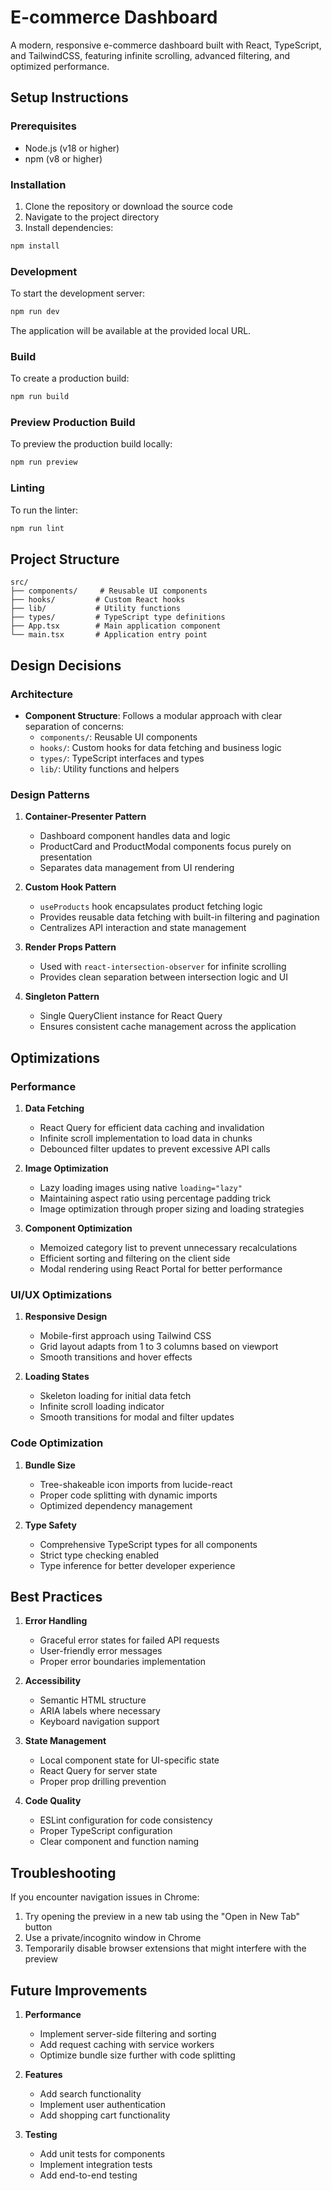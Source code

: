 # E-commerce Dashboard

A modern, responsive e-commerce dashboard built with React, TypeScript, and TailwindCSS, featuring infinite scrolling, advanced filtering, and optimized performance.

## Setup Instructions

### Prerequisites
- Node.js (v18 or higher)
- npm (v8 or higher)

### Installation

1. Clone the repository or download the source code
2. Navigate to the project directory
3. Install dependencies:
```bash
npm install
```

### Development

To start the development server:
```bash
npm run dev
```

The application will be available at the provided local URL.

### Build

To create a production build:
```bash
npm run build
```

### Preview Production Build

To preview the production build locally:
```bash
npm run preview
```

### Linting

To run the linter:
```bash
npm run lint
```

## Project Structure

```
src/
├── components/     # Reusable UI components
├── hooks/         # Custom React hooks
├── lib/           # Utility functions
├── types/         # TypeScript type definitions
├── App.tsx        # Main application component
└── main.tsx       # Application entry point
```

## Design Decisions

### Architecture
- **Component Structure**: Follows a modular approach with clear separation of concerns:
  - `components/`: Reusable UI components
  - `hooks/`: Custom hooks for data fetching and business logic
  - `types/`: TypeScript interfaces and types
  - `lib/`: Utility functions and helpers

### Design Patterns

1. **Container-Presenter Pattern**
   - Dashboard component handles data and logic
   - ProductCard and ProductModal components focus purely on presentation
   - Separates data management from UI rendering

2. **Custom Hook Pattern**
   - `useProducts` hook encapsulates product fetching logic
   - Provides reusable data fetching with built-in filtering and pagination
   - Centralizes API interaction and state management

3. **Render Props Pattern**
   - Used with `react-intersection-observer` for infinite scrolling
   - Provides clean separation between intersection logic and UI

4. **Singleton Pattern**
   - Single QueryClient instance for React Query
   - Ensures consistent cache management across the application

## Optimizations

### Performance
1. **Data Fetching**
   - React Query for efficient data caching and invalidation
   - Infinite scroll implementation to load data in chunks
   - Debounced filter updates to prevent excessive API calls

2. **Image Optimization**
   - Lazy loading images using native `loading="lazy"`
   - Maintaining aspect ratio using percentage padding trick
   - Image optimization through proper sizing and loading strategies

3. **Component Optimization**
   - Memoized category list to prevent unnecessary recalculations
   - Efficient sorting and filtering on the client side
   - Modal rendering using React Portal for better performance

### UI/UX Optimizations
1. **Responsive Design**
   - Mobile-first approach using Tailwind CSS
   - Grid layout adapts from 1 to 3 columns based on viewport
   - Smooth transitions and hover effects

2. **Loading States**
   - Skeleton loading for initial data fetch
   - Infinite scroll loading indicator
   - Smooth transitions for modal and filter updates

### Code Optimization
1. **Bundle Size**
   - Tree-shakeable icon imports from lucide-react
   - Proper code splitting with dynamic imports
   - Optimized dependency management

2. **Type Safety**
   - Comprehensive TypeScript types for all components
   - Strict type checking enabled
   - Type inference for better developer experience

## Best Practices

1. **Error Handling**
   - Graceful error states for failed API requests
   - User-friendly error messages
   - Proper error boundaries implementation

2. **Accessibility**
   - Semantic HTML structure
   - ARIA labels where necessary
   - Keyboard navigation support

3. **State Management**
   - Local component state for UI-specific state
   - React Query for server state
   - Proper prop drilling prevention

4. **Code Quality**
   - ESLint configuration for code consistency
   - Proper TypeScript configuration
   - Clear component and function naming

## Troubleshooting

If you encounter navigation issues in Chrome:

1. Try opening the preview in a new tab using the "Open in New Tab" button
2. Use a private/incognito window in Chrome
3. Temporarily disable browser extensions that might interfere with the preview

## Future Improvements

1. **Performance**
   - Implement server-side filtering and sorting
   - Add request caching with service workers
   - Optimize bundle size further with code splitting

2. **Features**
   - Add search functionality
   - Implement user authentication
   - Add shopping cart functionality

3. **Testing**
   - Add unit tests for components
   - Implement integration tests
   - Add end-to-end testing